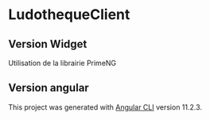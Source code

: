 # LudothequeClient

## Version Widget

Utilisation de la librairie PrimeNG

## Version angular

This project was generated with [Angular CLI](https://github.com/angular/angular-cli) version 11.2.3.

